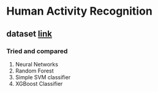 # Human Activity Recognition
## dataset [link](http://archive.ics.uci.edu/ml/datasets/human+activity+recognition+using+smartphones)
### Tried and compared
1. Neural Networks
2. Random Forest 
3. Simple SVM classifier
4. XGBoost Classifier

